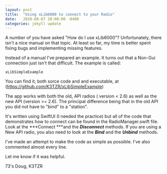 ```yaml
---
layout: post
title:  "Using xLib6000 to connect to your Radio"
date:   2020-08-07 20:00:00 -0400
categories: jekyll update
---
```

A number of you have asked "How do I use xLib6000"? Unfortunately, there isn't a nice manual on that topic. At least so far, my time is better spent fixing bugs and implementing missing features.

Instead of a manual I've prepared an example. It turns out that a Non-Gui connection just isn't that difficult. The example is called:

    xLibSimpleExample

You can find it, both sorce code and and executable, at (https://github.com/K3TZR/xLibSimpleExample)

The app works with both the old, API radios ( version < 2.6) as well as the new API (version >= 2.6). The principal difference being that in the old API you did not have to "bind" to a "station".

It's written using SwiftUI (I needed the practice) but all of the code that demonstrates how to connect can be found in the RadioManager.swift file. Look at the ***Connect ***and the ***Disconnect*** methods. If you are using a New API radio, you also need to look at the ***Bind*** and the ***Unbind*** methods.


I've made an attempt to make the code as simple as possible. I've also commented almost every line.

Let me know if it was helpful.

73's Doug, K3TZR
